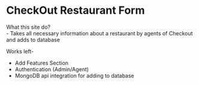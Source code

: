 <h1>CheckOut Restaurant Form</h1>

What this site do? <br> - Takes all necessary information about a restaurant by agents of Checkout and adds to database

Works left-

<ul>
    <li>Add Features Section</li>
    <li>Authentication (Admin/Agent)</li>
    <li>MongoDB api integration for adding to database</li>
</ul>
